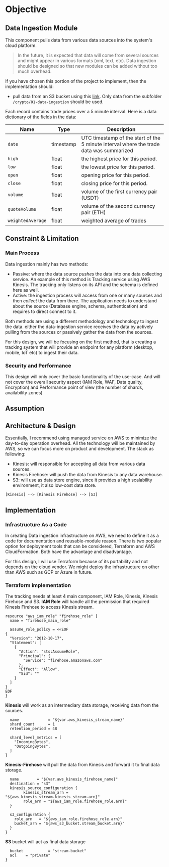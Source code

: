 # Objective
## Data Ingestion Module
This component pulls data from various data sources into the system's cloud platform. 
> In the future, it is expected that data will come from several sources and might appear in various formats (xml, text, etc). Data ingestion should be designed so that new modules can be added without too much overhead.

If you have chosen this portion of the project to implement, then the implementation should:
- pull data from an S3 bucket using this [link](https://s3-ap-southeast-1.amazonaws.com/tgr-hire-devops-test). Only data from the subfolder `/crypto/01-data-ingestion` should be used.

Each record contains trade prices over a 5 minute interval.
Here is a data dictionary of the fields in the data:

| Name | Type | Description |
| ---- | ---- | ----------- |
| `date` | timestamp | UTC timestamp of the start of the 5 minute interval where the trade data was summarized |
| `high` | float | the highest price for this period. |
| `low` | float | the lowest price for this period. |
| `open` | float | opening price for this period. |
| `close` | float | closing price for this period. |
| `volume` | float | volume of the first currency pair (USDT) |
| `quoteVolume` | float | volume of the second currency pair (ETH) | 
| `weightedAverage` | float |  weighted average of trades |

## Constraint & Limitation ##
### Main Process ###
Data ingestion mainly has two methods:
- Passive: where the data source *pushes* the data into one data collecting service. An example of this method is Tracking service using AWS Kinesis. The tracking only listens on its API and the schema is defined here as well.
- Active: the ingestion process will access from one or many sources and then *collect* the data from there. The application needs to understand about the source (Database engine, schema, authentication) and requires to direct connect to it.

Both methods are using a different methodology and technology to ingest the data. either the data-ingestion service receives the data by actively pulling from the sources or passively gather the data from the sources.

For this design, we will be focusing on the first method, that is creating a tracking system that will provide an endpoint for any platform (desktop, mobile, IoT etc) to ingest their data.

### Security and Performance ###
This design will only cover the basic functionality of the use-case. And will not cover the overall security aspect (IAM Role, WAF, Data quality, Encryption) and Performance point of view (the number of shards, availability zones)

## Assumption ##

## Architecture & Design ##
Essentially, I recommend using managed service on AWS to minimize the day-to-day operation overhead. All the technology will be maintained by AWS, so we can focus more on product and development. The stack as following:
* Kinesis: will responsible for accepting all data from various data sources. 
* Kinesis Firehose: will push the data from Kinesis to any data warehouse.
* S3: will use as data store engine, since it provides a high scalability environment, it also low-cost data store.

```[Kinesis] --> [Kinesis Firehose] --> [S3]```

## Implementation ##
### Infrastructure As a Code ###
In creating Data ingestion infrastructure on AWS, we need to define it as a code for documentation and reusable-module reason. There is two popular option for deployment tools that can be considered, Terraform and AWS CloudFormation. Both have the advantage and disadvantage. 

For this design, I will use Terraform because of its portability and not depends on the cloud vendor. We might deploy the infrastructure on other than AWS such as GCP or Azure in future.

### Terraform implementation ###
The tracking needs at least 4 main component, IAM Role, Kinesis, Kinesis Firehose and S3.
**IAM Role** will handle all the permission that required Kinesis Firehose to access Kinesis stream.
```
resource "aws_iam_role" "firehose_role" {
  name = "firehose_main_role"

  assume_role_policy = <<EOF
{
  "Version": "2012-10-17",
  "Statement": [
    {
      "Action": "sts:AssumeRole",
      "Principal": {
        "Service": "firehose.amazonaws.com"
      },
      "Effect": "Allow",
      "Sid": ""
    }
  ]
}
EOF
}
```
**Kinesis** will work as an intermediary data storage, receiving data from the sources.
```resource "aws_kinesis_stream" "kinesis_stream" {
  name             = "${var.aws_kinesis_stream_name}"
  shard_count      = 1
  retention_period = 48

  shard_level_metrics = [
    "IncomingBytes",
    "OutgoingBytes",
  ]
}
```
**Kinesis-Firehose** will pull the data from Kinesis and forward it to final data storage.
```resource "aws_kinesis_firehose_delivery_stream" "kinesis_firehose" {
  name        = "${var.aws_kinesis_firehose_name}"
  destination = "s3"
  kinesis_source_configuration {
        kinesis_stream_arn = "${aws_kinesis_stream.kinesis_stream.arn}"
        role_arn = "${aws_iam_role.firehose_role.arn}"
  }

  s3_configuration {
    role_arn   = "${aws_iam_role.firehose_role.arn}"
    bucket_arn = "${aws_s3_bucket.stream_bucket.arn}"
  }
}
```
**S3** bucket will act as final data storage
```resource "aws_s3_bucket" "stream_bucket" {
  bucket           = "stream-bucket"
  acl    = "private"
}
```